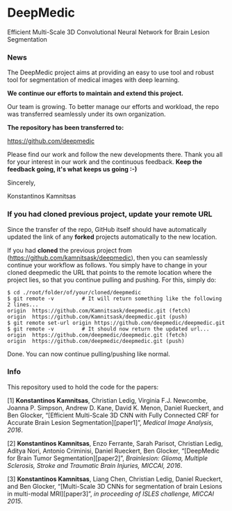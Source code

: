 DeepMedic
=====================================

Efficient Multi-Scale 3D Convolutional Neural Network for Brain Lesion Segmentation

### News

The DeepMedic project aims at providing an easy to use tool and robust tool for segmentation of medical images with deep learning.

**We continue our efforts to maintain and extend this project.**

Our team is growing. To better manage our efforts and workload, the repo was transferred seamlessly under its own organization.

**The repository has been transferred to:**

https://github.com/deepmedic

Please find our work and follow the new developments there. Thank you all for your interest in our work and the continuous feedback. **Keep the feedback going, it's what keeps us going :-)**


Sincerely,

Konstantinos Kamnitsas


### If you had cloned previous project, update your remote URL

Since the transfer of the repo, GitHub itself should have automatically updated the link of any **forked** projects automatically to the new location. 

If you had **cloned** the previous project from (https://github.com/kamnitsask/deepmedic), then you can seamlessly continue your workflow as follows. You simply have to change in your cloned deepmedic the URL that points to the remote location where the project lies, so that you continue pulling and pushing. For this, simply do:

```cshell
$ cd ./root/folder/of/your/cloned/deepmedic
$ git remote -v         # It will return something like the following 2 lines...
origin	https://github.com/Kamnitsask/deepmedic.git (fetch)
origin	https://github.com/Kamnitsask/deepmedic.git (push)
$ git remote set-url origin https://github.com/deepmedic/deepmedic.git
$ git remote -v         # It should now return the updated url...
origin	https://github.com/deepmedic/deepmedic.git (fetch)
origin	https://github.com/deepmedic/deepmedic.git (push)
```

Done. You can now continue pulling/pushing like normal.



### Info

This repository used to hold the code for the papers:

[1] **Konstantinos Kamnitsas**, Christian Ledig, Virginia F.J. Newcombe, Joanna P. Simpson, Andrew D. Kane, David K. Menon, Daniel Rueckert, and Ben Glocker, “[Efficient Multi-Scale 3D CNN with Fully Connected CRF for Accurate Brain Lesion Segmentation][paper1]”, *Medical Image Analysis, 2016*.

[2] **Konstantinos Kamnitsas**, Enzo Ferrante, Sarah Parisot, Christian Ledig, Aditya Nori, Antonio Criminisi, Daniel Rueckert, Ben Glocker, “[DeepMedic for Brain Tumor Segmentation][paper2]”, *Brainlesion: Glioma, Multiple Sclerosis, Stroke and Traumatic Brain Injuries, MICCAI, 2016*.

[3] **Konstantinos Kamnitsas**, Liang Chen, Christian Ledig, Daniel Rueckert, and Ben Glocker, “[Multi-Scale 3D CNNs for segmentation of brain Lesions in multi-modal MRI][paper3]”, *in proceeding of ISLES challenge, MICCAI 2015*.


